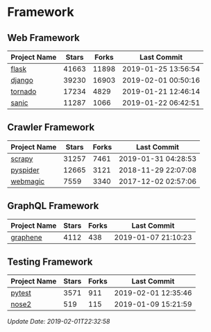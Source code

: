 # Framework

## Web Framework

| Project Name | Stars | Forks | Last Commit |
| ------------ | ----- | ----- | ----------- |
| [flask](https://github.com/pallets/flask) | 41663 | 11898 | 2019-01-25 13:56:54 |
| [django](https://github.com/django/django) | 39230 | 16903 | 2019-02-01 00:50:16 |
| [tornado](https://github.com/tornadoweb/tornado) | 17234 | 4829 | 2019-01-21 12:46:14 |
| [sanic](https://github.com/huge-success/sanic) | 11287 | 1066 | 2019-01-22 06:42:51 |

## Crawler Framework

| Project Name | Stars | Forks | Last Commit |
| ------------ | ----- | ----- | ----------- |
| [scrapy](https://github.com/scrapy/scrapy) | 31257 | 7461 | 2019-01-31 04:28:53 |
| [pyspider](https://github.com/binux/pyspider) | 12665 | 3121 | 2018-11-29 22:07:08 |
| [webmagic](https://github.com/code4craft/webmagic) | 7559 | 3340 | 2017-12-02 02:57:06 |

## GraphQL Framework

| Project Name | Stars | Forks | Last Commit |
| ------------ | ----- | ----- | ----------- |
| [graphene](https://github.com/graphql-python/graphene) | 4112 | 438 | 2019-01-07 21:10:23 |

## Testing Framework

| Project Name | Stars | Forks | Last Commit |
| ------------ | ----- | ----- | ----------- |
| [pytest](https://github.com/pytest-dev/pytest) | 3571 | 911 | 2019-02-01 12:35:46 |
| [nose2](https://github.com/nose-devs/nose2) | 519 | 115 | 2019-01-09 15:21:59 |

*Update Date: 2019-02-01T22:32:58*